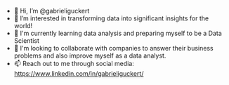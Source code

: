- 👋 Hi, I’m @gabrieliguckert
- 👀 I’m interested in transforming data into significant insights for the world!
- 🌱 I'm currently learning data analysis and preparing myself to be a Data Scientist
- 💞️ I'm looking to collaborate with companies to answer their business problems and also improve myself as a data analyst.
- 📫 Reach out to me through social media: https://www.linkedin.com/in/gabrieliguckert/ 

<!---
gabrieliguckert/gabrieliguckert is a ✨ special ✨ repository because its `README.md` (this file) appears on your GitHub profile.
You can click the Preview link to take a look at your changes.
--->
